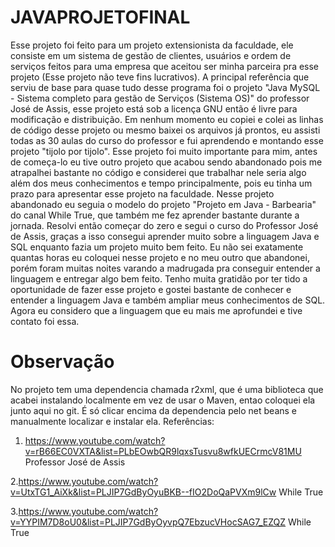 # JAVAPROJETOFINAL
Esse projeto foi feito para um projeto extensionista da faculdade, ele consiste em um sistema de gestão de clientes, usuários e ordem de serviços feitos para uma empresa que aceitou ser minha parceira pra esse projeto (Esse projeto não teve fins lucrativos). A principal referência que serviu de base para quase tudo desse programa foi o projeto "Java MySQL - Sistema completo para gestão de Serviços (Sistema OS)" do professor José de Assis, esse projeto está sob a licença GNU então é livre para modificação e distribuição. Em nenhum momento eu copiei e colei as linhas de código desse projeto ou mesmo baixei os arquivos já prontos, eu assisti todas as 30 aulas do curso do professor e fui aprendendo e montando esse projeto "tijolo por tijolo".
Esse projeto foi muito importante para mim, antes de começa-lo eu tive outro projeto que acabou sendo abandonado pois me atrapalhei bastante no código e considerei que trabalhar nele seria algo além dos meus conhecimentos e tempo principalmente, pois eu tinha um prazo para apresentar esse projeto na faculdade. Nesse projeto abandonado eu seguia o modelo do projeto "Projeto em Java - Barbearia" do canal While True, que também me fez aprender bastante durante a jornada. Resolvi então começar do zero e segui o curso do Professor José de Assis, graças a isso consegui aprender muito sobre a linguagem Java e SQL enquanto fazia um projeto muito bem feito. Eu não sei exatamente quantas horas eu coloquei nesse projeto e no meu outro que abandonei, porém foram muitas noites varando a madrugada pra conseguir entender a linguagem e entregar algo bem feito. 
Tenho muita gratidão por ter tido a oportunidade de fazer esse projeto e gostei bastante de conhecer e entender a linguagem Java e também ampliar meus conhecimentos de SQL. Agora eu considero que a linguagem que eu mais me aprofundei e tive contato foi essa.
# Observação
No projeto tem uma dependencia chamada r2xml, que é uma biblioteca que acabei instalando localmente em vez de usar o Maven, entao coloquei ela junto aqui no git. É só clicar encima da dependencia pelo net beans e manualmente localizar e instalar ela.
Referências:
1. https://www.youtube.com/watch?v=rB66EC0VXTA&list=PLbEOwbQR9lqxsTusvu8wfkUECrmcV81MU 
Professor José de Assis

2.https://www.youtube.com/watch?v=UtxTG1_AiXk&list=PLJIP7GdByOyuBKB--fIO2DoQaPVXm9lCw
While True

3.https://www.youtube.com/watch?v=YYPIM7D8oU0&list=PLJIP7GdByOyvpQ7EbzucVHocSAG7_EZQZ
While True




